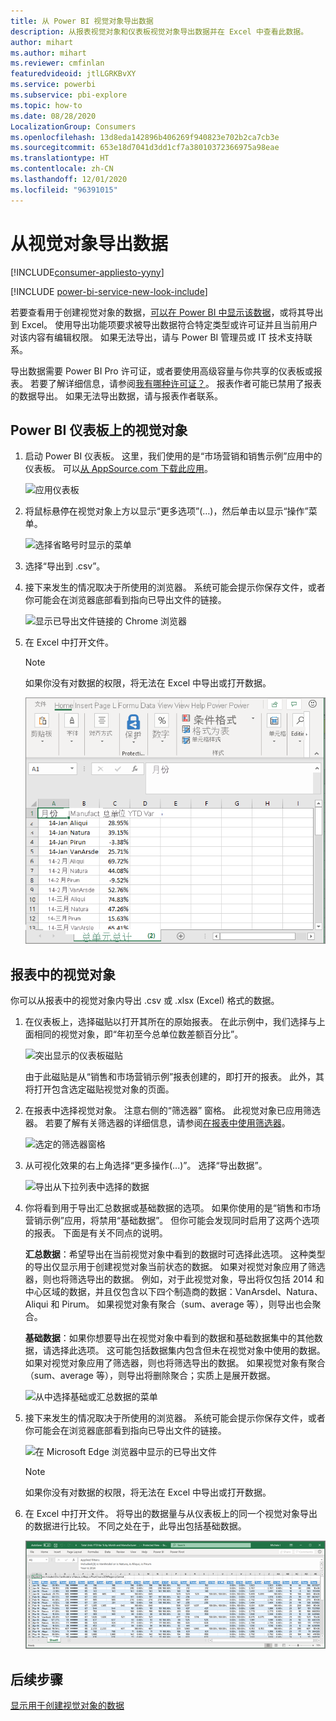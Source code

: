 ```yaml
---
title: 从 Power BI 视觉对象导出数据
description: 从报表视觉对象和仪表板视觉对象导出数据并在 Excel 中查看此数据。
author: mihart
ms.author: mihart
ms.reviewer: cmfinlan
featuredvideoid: jtlLGRKBvXY
ms.service: powerbi
ms.subservice: pbi-explore
ms.topic: how-to
ms.date: 08/28/2020
LocalizationGroup: Consumers
ms.openlocfilehash: 13d8eda142896b406269f940823e702b2ca7cb3e
ms.sourcegitcommit: 653e18d7041d3dd1cf7a38010372366975a98eae
ms.translationtype: HT
ms.contentlocale: zh-CN
ms.lasthandoff: 12/01/2020
ms.locfileid: "96391015"
---
```

# <a name="export-data-from-a-visual"></a>从视觉对象导出数据

[!INCLUDE[consumer-appliesto-yyny](../includes/consumer-appliesto-yyny.md)]

[!INCLUDE [power-bi-service-new-look-include](../includes/power-bi-service-new-look-include.md)]

若要查看用于创建视觉对象的数据，[可以在 Power BI 中显示该数据](end-user-show-data.md)，或将其导出到 Excel。 使用导出功能项要求被导出数据符合特定类型或许可证并且当前用户对该内容有编辑权限。 如果无法导出，请与 Power BI 管理员或 IT 技术支持联系。 

导出数据需要 Power BI Pro 许可证，或者要使用高级容量与你共享的仪表板或报表。 若要了解详细信息，请参阅[我有哪种许可证？](end-user-license.md)。 报表作者可能已禁用了报表的数据导出。 如果无法导出数据，请与报表作者联系。


## <a name="from-a-visual-on-a-power-bi-dashboard"></a>Power BI 仪表板上的视觉对象

1. 启动 Power BI 仪表板。 这里，我们使用的是“市场营销和销售示例”应用中的仪表板。 可以[从 AppSource.com 下载此应用](https://appsource.microsoft.com/en-us/product/power-bi/microsoft-retail-analysis-sample.salesandmarketingsample
)。

    ![应用仪表板](media/end-user-export/power-bi-dashboards.png)

2. 将鼠标悬停在视觉对象上方以显示“更多选项”(…)，然后单击以显示“操作”菜单。

    ![选择省略号时显示的菜单](media/end-user-export/power-bi-option-menu.png)

3. 选择“导出到 .csv”。

4. 接下来发生的情况取决于所使用的浏览器。 系统可能会提示你保存文件，或者你可能会在浏览器底部看到指向已导出文件的链接。 

    ![显示已导出文件链接的 Chrome 浏览器](media/end-user-export/power-bi-dashboards-export.png)

5. 在 Excel 中打开文件。 

    > [!NOTE]
    > 如果你没有对数据的权限，将无法在 Excel 中导出或打开数据。  

    ![Excel 中的年初至今总单位数](media/end-user-export/power-bi-excel.png)


## <a name="from-a-visual-in-a-report"></a>报表中的视觉对象
你可以从报表中的视觉对象内导出 .csv 或 .xlsx (Excel) 格式的数据。 

1. 在仪表板上，选择磁贴以打开其所在的原始报表。  在此示例中，我们选择与上面相同的视觉对象，即“年初至今总单位数差额百分比”。 

    ![突出显示的仪表板磁贴](media/end-user-export/power-bi-export-tile.png)

    由于此磁贴是从“销售和市场营销示例”报表创建的，即打开的报表。 此外，其将打开包含选定磁贴视觉对象的页面。 

2. 在报表中选择视觉对象。 注意右侧的“筛选器” 窗格。 此视觉对象已应用筛选器。 若要了解有关筛选器的详细信息，请参阅[在报表中使用筛选器](end-user-report-filter.md)。

    ![选定的筛选器窗格](media/end-user-export/power-bi-export-filter-pane.png)


3. 从可视化效果的右上角选择“更多操作(...)”。 选择“导出数据”。

    ![导出从下拉列表中选择的数据](media/end-user-export/power-bi-export-reports.png)

4. 你将看到用于导出汇总数据或基础数据的选项。 如果你使用的是“销售和市场营销示例”应用，将禁用“基础数据”。 但你可能会发现同时启用了这两个选项的报表。 下面是有关不同点的说明。

    **汇总数据**：希望导出在当前视觉对象中看到的数据时可选择此选项。  这种类型的导出仅显示用于创建视觉对象当前状态的数据。 如果对视觉对象应用了筛选器，则也将筛选导出的数据。 例如，对于此视觉对象，导出将仅包括 2014 和中心区域的数据，并且仅包含以下四个制造商的数据：VanArsdel、Natura、Aliqui 和 Pirum。 如果视觉对象有聚合（sum、average 等），则导出也会聚合。 
  

    **基础数据**：如果你想要导出在视觉对象中看到的数据和基础数据集中的其他数据，请选择此选项。  这可能包括数据集内包含但未在视觉对象中使用的数据。 如果对视觉对象应用了筛选器，则也将筛选导出的数据。  如果视觉对象有聚合（sum、average 等），则导出将删除聚合；实质上是展开数据。 

    ![从中选择基础或汇总数据的菜单](media/end-user-export/power-bi-export-underlying.png)

5. 接下来发生的情况取决于所使用的浏览器。 系统可能会提示你保存文件，或者你可能会在浏览器底部看到指向已导出文件的链接。 

    ![在 Microsoft Edge 浏览器中显示的已导出文件](media/end-user-export/power-bi-export-edge-screen.png)

    > [!NOTE]
    > 如果你没有对数据的权限，将无法在 Excel 中导出或打开数据。  


6. 在 Excel 中打开文件。 将导出的数据量与从仪表板上的同一个视觉对象导出的数据进行比较。 不同之处在于，此导出包括基础数据。 

    ![示例 Excel](media/end-user-export/power-bi-underlying.png)

## <a name="next-steps"></a>后续步骤

[显示用于创建视觉对象的数据](end-user-show-data.md)